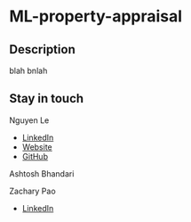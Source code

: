 # ML-property-appraisal

## Description
blah bnlah

## Stay in touch
Nguyen Le
- [LinkedIn](http://linkedin.com/in/nguyenle04/)
- [Website](http://filiple.github.io)
- [GitHub](http://github.com/FilipLe)

Ashtosh Bhandari

Zachary Pao
- [LinkedIn](https://www.linkedin.com/in/zachary-pao-506788161/)

